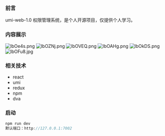### 前言

umi-web-1.0 权限管理系统，是个人开源项目，仅提供个人学习。

### 内容展示
![lbOe4s.png](https://s2.ax1x.com/2020/01/14/lbOe4s.png)
![lbOZNj.png](https://s2.ax1x.com/2020/01/14/lbOZNj.png)
![lbOVEQ.png](https://s2.ax1x.com/2020/01/14/lbOVEQ.png)
![lbOAHg.png](https://s2.ax1x.com/2020/01/14/lbOAHg.png)
![lbOkDS.png](https://s2.ax1x.com/2020/01/14/lbOkDS.png)
![lbOFu8.jpg](https://s2.ax1x.com/2020/01/14/lbOFu8.jpg)

### 相关技术

- react
- umi
- redux
- npm
- dva

### 启动

```js
npm run dev
默认端口：http://127.0.0.1:7002
```
